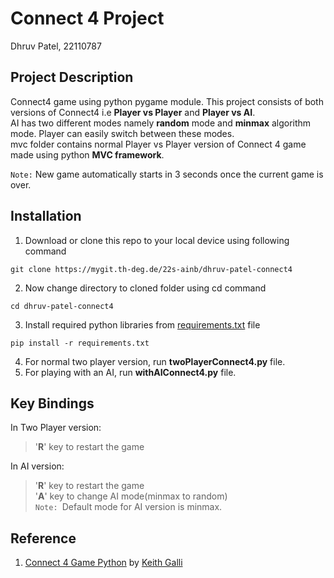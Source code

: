 # Connect 4 Project
Dhruv Patel, 22110787

## Project Description
Connect4 game using python pygame module. This project consists of both versions of Connect4 i.e **Player vs Player** and **Player vs AI**.  
AI has two different modes namely **random** mode and **minmax** algorithm mode. Player can easily switch between these modes.  
mvc folder contains normal Player vs Player version of Connect 4 game made using python **MVC framework**.

`Note:` New game automatically starts in 3 seconds once the current game is over.

## Installation
1. Download or clone this repo to your local device using following command 
```
git clone https://mygit.th-deg.de/22s-ainb/dhruv-patel-connect4
```
2. Now change directory to cloned folder using cd command
```
cd dhruv-patel-connect4
```
3. Install required python libraries from [requirements.txt](requirements.txt) file
```
pip install -r requirements.txt
```
4. For normal two player version, run **twoPlayerConnect4.py** file.
5. For playing with an AI, run **withAIConnect4.py** file.

## Key Bindings
In Two Player version:
>'**R**' key to restart the game

In AI version:
>'**R**' key to restart the game  
>'**A**' key to change AI mode(minmax to random)  
`Note: `Default mode for AI version is minmax.

## Reference
1. [Connect 4 Game Python](https://youtu.be/UYgyRArKDEs) by [Keith Galli](https://www.youtube.com/@KeithGalli)
